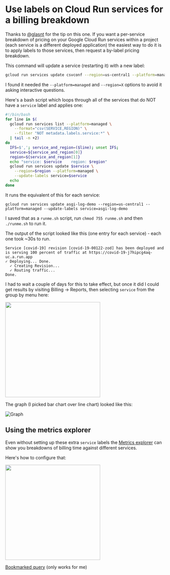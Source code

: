 # Use labels on Cloud Run services for a billing breakdown

Thanks to [@glasnt](https://github.com/glasnt) for the tip on this one. If you want a per-service breakdown of pricing on your Google Cloud Run services within a project (each service is a different deployed application) the easiest way to do it is to apply labels to those services, then request a by-label pricing breakdown.

This command will update a service (restarting it) with a new label:

```bash
gcloud run services update csvconf --region=us-central1 --platform=managed --update-labels service=csvconf
```

I found it needed the `--platform=managed` and `--region=X` options to avoid it asking interactive questions.

Here's a bash script which loops through all of the services that do NOT have a `service` label and applies one:

```bash
#!/bin/bash
for line in $(
  gcloud run services list --platform=managed \
    --format="csv(SERVICE,REGION)" \
    --filter "NOT metadata.labels.service:*" \
  | tail -n +2)
do
  IFS=$','; service_and_region=($line); unset IFS;
  service=${service_and_region[0]}
  region=${service_and_region[1]}
  echo "service: $service    region: $region"
  gcloud run services update $service \
    --region=$region --platform=managed \
    --update-labels service=$service
  echo
done
```

It runs the equivalent of this for each service:
```
gcloud run services update asgi-log-demo --region=us-central1 --platform=managed --update-labels service=asgi-log-demo
```

I saved that as a `runme.sh` script, run `chmod 755 runme.sh` and then  `./runme.sh` to run it.

The output of the script looked like this (one entry for each service) - each one took ~30s to run.
```
Service [covid-19] revision [covid-19-00122-zod] has been deployed and is serving 100 percent of traffic at https://covid-19-j7hipcg4aq-uc.a.run.app
✓ Deploying... Done.                                                                                                                                                                                                 
  ✓ Creating Revision...                                                                                                                                                                                             
  ✓ Routing traffic...                                                                                                                                                                                               
Done.                                                                                                                                                                                                                
```
I had to wait a couple of days for this to take effect, but once it did I could get results by visiting Billing -> Reports, then selecting `service` from the group by menu here:

<img src="https://raw.githubusercontent.com/simonw/til/main/cloudrun/use-labels-for-billing-breakdown-1.png" width="300">

The graph (I picked bar chart over line chart) looked like this:

![Graph](https://raw.githubusercontent.com/simonw/til/main/cloudrun/use-labels-for-billing-breakdown-2.png)

## Using the metrics explorer

Even without setting up these extra `service` labels the [Metrics explorer](https://console.cloud.google.com/monitoring/metrics-explorer) can show you breakdowns of billing time against different services.

Here's how to configure that:

<img src="https://raw.githubusercontent.com/simonw/til/main/cloudrun/billing-metrics-explorer.png" width="300">

[Bookmarked query](https://console.cloud.google.com/monitoring/metrics-explorer?project=datasette-222320&pageState=%7B%22xyChart%22:%7B%22dataSets%22:%5B%7B%22timeSeriesFilter%22:%7B%22filter%22:%22metric.type%3D%5C%22run.googleapis.com%2Fcontainer%2Fbillable_instance_time%5C%22%20resource.type%3D%5C%22cloud_run_revision%5C%22%22,%22minAlignmentPeriod%22:%2260s%22,%22aggregations%22:%5B%7B%22perSeriesAligner%22:%22ALIGN_RATE%22,%22crossSeriesReducer%22:%22REDUCE_NONE%22,%22alignmentPeriod%22:%2260s%22,%22groupByFields%22:%5B%5D%7D,%7B%22crossSeriesReducer%22:%22REDUCE_NONE%22,%22alignmentPeriod%22:%2260s%22,%22groupByFields%22:%5B%5D%7D%5D%7D,%22targetAxis%22:%22Y1%22,%22plotType%22:%22LINE%22%7D%5D,%22options%22:%7B%22mode%22:%22COLOR%22%7D,%22constantLines%22:%5B%5D,%22timeshiftDuration%22:%220s%22,%22y1Axis%22:%7B%22label%22:%22y1Axis%22,%22scale%22:%22LINEAR%22%7D%7D,%22isAutoRefresh%22:true,%22timeSelection%22:%7B%22timeRange%22:%221h%22%7D%7D) (only works for me)
